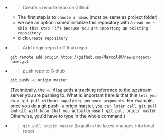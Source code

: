 

- > Create a remote repo on Github
   - The first step is to `choose a name`. (most be same as project folder)
   - we see an option named initialize this repository with a `read me`.
   -`skip this step (if) because you are importing an existing repository`
   - click `Create repository`

- > Add origin repo to Github repo

   ```
   git remote add origin https://github.com/MarcoAHV/new-project-name.git
   ```

- > push repo to Github

   ```
   git push -u origin master
   ```
   (Technically, the `-u flag` adds a tracking reference to the upstream server you are pushing to.
   What is important here is that this `lets you do a git pull without supplying any more arguments`. For example, once you do a git push -u origin master, `you can later call git pull and git will know that you actually meant git pull origin master.` Otherwise, you'd have to type in the whole command.)

- >  `git pull origin master` (to pull in the latest changes into local repo) 
